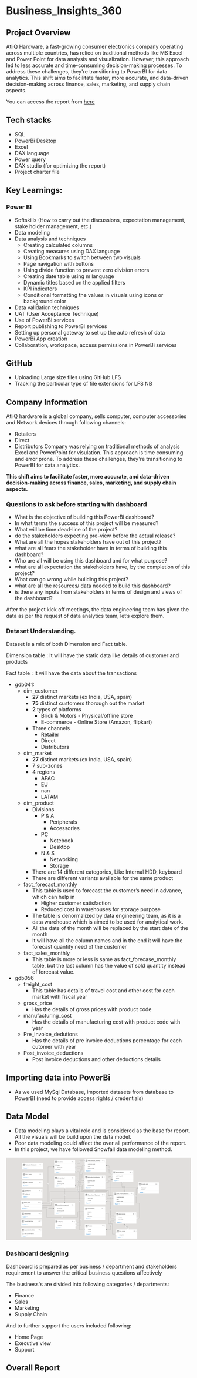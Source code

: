 # Business_Insights_360
## Project Overview 
AtliQ Hardware, a fast-growing consumer electronics company operating across multiple countries, has relied on traditional methods like MS Excel and Power Point for data analysis and visualization. However, this approach led to less accurate and time-consuming decision-making processes. To address these challenges, they're transitioning to PowerBI for data analytics. This shift aims to facilitate faster, more accurate, and data-driven decision-making across finance, sales, marketing, and supply chain aspects.

You can access the report from [here](https://www.novypro.com/project/atliq-hardware-business-insight-360-power-bi-1)

## Tech stacks

- SQL
- PowerBi Desktop
- Excel
- DAX language
- Power query
- DAX studio (for optimizing the report)
- Project charter file

## Key Learnings:
### Power BI
- Softskills (How to carry out the discussions, expectation management, stake holder management, etc.)
- Data modeling
- Data analysis and techniques
  - Creating calculated columns
  - Creating measures using DAX language
  - Using Bookmarks to switch between two visuals
  - Page navigation with buttons
  - Using divide function to prevent zero division errors
  - Creating date table using m language
  - Dynamic titles based on the applied filters
  - KPI indicators
  - Conditional formatting the values in visuals using icons or background color
- Data validation techniques
- UAT (User Acceptance Technique)
- Use of PowerBi services
- Report publishing to PowerBI services
- Setting up personal gateway to set up the auto refresh of data
- PowerBi App creation
- Collaboration, workspace, access permissions in PowerBi services

## GitHub 

- Uploading Large size files using GitHub LFS
- Tracking the particular type of file extensions for LFS NB

## Company Information
AtliQ hardware is a global company, sells computer, computer accessories and Network devices through following channels:
  - Retailers
  - Direct
  - Distributors
Company was relying on traditional methods of analysis Excel and PowerPoint for visulation. This approach is time consuming and error prone. To address these challenges, they're transitioning to PowerBI for data analytics.

**This shift aims to facilitate faster, more accurate, and data-driven decision-making across finance, sales, marketing, and supply chain aspects.**

### Questions to ask before starting with dashboard

- What is the objective of building this PowerBi dashboard?
- In what terms the success of this project will be measured?
- What will be time dead-line of the project?
- do the stakeholders expecting pre-view before the actual release?
- What are all the hopes stakeholders have out of this project?
- what are all fears the stakeholder have in terms of building this dashboard?
- Who are all will be using this dashboard and for what purpose?
- what are all expectation the stakeholders have, by the completion of this project?
- What can go wrong while building this project?
- what are all the resources/ data needed to build this dashboard?
- is there any inputs from stakeholders in terms of design and views of the dashboard?

After the project kick off meetings, the data engineering team has given the data as per the request of data analytics team, let’s explore them.

### Dataset **Understanding.**

Dataset is a mix of both Dimension and Fact table.

Dimension table : It will have the static data like details of customer and products

Fact table : It will have the data about the transactions  

- gdb041:
    - dim_customer
        - **27** distinct markets (ex India, USA, spain)
        - **75** distinct customers thorough out the market
        - **2** types of platforms
            - Brick & Motors - Physical/offline store
            - E-commerce - Online Store (Amazon, flipkart)
        - Three channels
            - Retailer
            - Direct
            - Distributors
    - dim_market
        - **27** distinct markets (ex India, USA, spain)
        - 7 sub-zones
        - 4 regions
            - APAC
            - EU
            - nan
            - LATAM
    - dim_product
        - Divisions
            - P & A
                - Peripherals
                - Accessories
            - PC
                - Notebook
                - Desktop
            - N & S
                - Networking
                - Storage
        - There are 14 different categories, Like Internal HDD, keyboard
        - There are different variants available for the same product
    - fact_forecast_monthly
        - This table is used to forecast the customer’s need in advance, which can help in
            - Higher customer satisfaction
            - Reduced cost in warehouses for storage purpose
        - The table is denormalized by data engineering team, as it is a data warehouse which is aimed to be used for analytical work.
        - All the date of the month will be replaced by the start date of the month
        - It will have all the column names and in the end it will have the forecast quantity need of the customer
    - fact_sales_monthly
        - This table is more or less is same as fact_forecase_monthly table, but the last column has the value of sold quantity instead of forecast value.
- gdb056
    - freight_cost
        - This table has details of travel cost and other cost for each market with fiscal year
    - gross_price
        - Has the details of gross prices with product code
    - manufacturing_cost
        - Has the details of manufacturing cost with product code with year
    - Pre_invoice_dedutions
        - Has the details of pre invoice deductions percentage for each cutomer with year
    - Post_invoice_deductions
        - Post invoice deductions and other deductions details

## Importing data into PowerBi

- As we used MySql Database, imported datasets from database to PowerBI (need to provide access rights / credentials)

## Data Model

- Data modeling plays a vital role and is considered as the base for report. All the visuals will be build upon the data model.
- Poor data modeling could affect the over all performance of the report.
- In this project, we have followed Snowfall data modeling method.

<img src="https://github.com/Naveen-S6/Business_Insights_360/blob/main/Resources/Data_model.png" class="center">

### Dashboard designing

Dashboard is prepared as per business / department and stakeholders requirement to answer the critical business questions affectively

The business's are divided into following categories / departments:
  - Finance
  - Sales
  - Marketing
  - Supply Chain
    
And to further support the users included following:
- Home Page
- Executive view
- Support

## Overall Report

